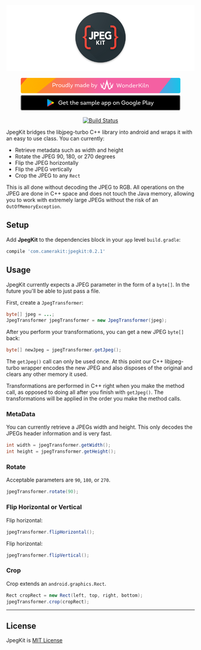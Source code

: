 <p align="center">
    <a href="https://camerakit.website/jpegkit" target="_blank">
        <img alt='JpegKitKit Header' src='.repo/gh-readme-header.png' />
    </a>
</p>

<p align="center">
    <a href="https://www.wonderkiln.com" target="_blank">
        <img alt='JpegKit Header' src='.repo/gh-readme-wk.png'/>
    </a>
    <a href="https://play.google.com/store/apps/details?id=com.camerakit.jpegkit.demo&hl=en" target="_blank">
        <img alt='JpegKit Header' src='.repo/gh-readme-app.png'/>
    </a>
</p>

<p align="center">
    <a href="https://join-slack.camerakit.website"><img src="https://join-slack.camerakit.website/badge.svg" alt="Build Status"></a>
</p>

JpegKit bridges the libjpeg-turbo C++ library into android and wraps it with an easy to use class. You can currently:

- Retrieve metadata such as width and height
- Rotate the JPEG 90, 180, or 270 degrees
- Flip the JPEG horizontally
- Flip the JPEG vertically
- Crop the JPEG to any `Rect`

This is all done without decoding the JPEG to RGB. All operations on the JPEG are done in C++ space and does not touch the Java memory, allowing you to work with extremely large JPEGs without the risk of an `OutOfMemoryException`.

## Setup
Add __JpegKit__ to the dependencies block in your `app` level `build.gradle`:

```groovy		
compile 'com.camerakit:jpegkit:0.2.1'
```

## Usage

JpegKit currently expects a JPEG parameter in the form of a `byte[]`. In the future you'll be able to just pass a file.

First, create a `JpegTransformer`:

```java
byte[] jpeg = ...;
JpegTransformer jpegTransformer = new JpegTransformer(jpeg);
```

After you perform your transformations, you can get a new JPEG `byte[]` back:

```java
byte[] newJpeg = jpegTransformer.getJpeg();
```

The `getJpeg()` call can only be used once. At this point our C++ libjpeg-turbo wrapper encodes the new JPEG and also disposes of the original and clears any other memory it used.

Transformations are performed in C++ right when you make the method call, as opposed to doing all after you finish with `getJpeg()`. The transformations will be applied in the order you make the method calls.

### MetaData

You can currently retrieve a JPEGs width and height. This only decodes the JPEGs header information and is very fast.

```java
int width = jpegTransformer.getWidth();
int height = jpegTransformer.getHeight();
```

### Rotate

Acceptable parameters are `90`, `180`, or `270`.

```java
jpegTransformer.rotate(90);
```

### Flip Horizontal or Vertical

Flip horizontal:

```java
jpegTransformer.flipHorizontal();
```

Flip horizontal:

```java
jpegTransformer.flipVertical();
```

### Crop

Crop extends an `android.graphics.Rect`.

```java
Rect cropRect = new Rect(left, top, right, bottom);
jpegTransformer.crop(cropRect);
```

---

## License
JpegKit is [MIT License](https://github.com/CameraKit/jpegkit-android/blob/master/LICENSE)
